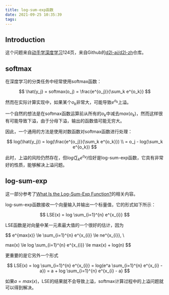 ```yaml
---
title: log-sum-exp函数
date: 2021-09-25 10:35:39
tags:
---
```


## Introduction

这个问题来自[动手学深度学习](https://github.com/d2l-ai/d2l-zh/releases/download/v2.0.0-alpha2/d2l-zh.2.0.0-alpha2-pytorch.pdf)124页，来自Github的[d2l-ai/d2l-zh](https://github.com/d2l-ai/d2l-zh)仓库。

<!--more-->

## softmax

在深度学习的分类任务中经常使用softmax函数：

$$
\hat{y_j} = softmax(o_j) = \frac{e^{o_j}}{\sum_k e^{o_k}}
$$

然而在实际计算实现中，如果某个$o_k$非常大，可能导致$e^{o_k}$上溢。

一个自然的想法是在softmax函数运算前从所有的$o_k$中减去$max(o_k)$，然而这样很有可能导致下溢，由于分母下溢，输出的函数值可能无穷大。

因此，一个通用的方法是使用对数函数对softmax函数进行处理：

$$
log(\hat{y_j}) = log(\frac{e^{o_j}}{\sum_k e^{o_k}}) \\
= o_j - log(\sum_k e^{o_k})
$$

此时，上溢的风险仍然存在，但$log(\sum_k e^{o_k})$恰好是log-sum-exp函数，它具有非常好的性质，能够解决上溢问题。

## log-sum-exp

这一部分参考了[What Is the Log-Sum-Exp Function?](https://nhigham.com/2021/01/05/what-is-the-log-sum-exp-function/)的相关内容。

log-sum-exp函数接收一个向量输入并输出一个标量值，它的形式如下所示：

$$
LSE(x) = log \sum_{i=1}^{n} e^{x_{i}}
$$

LSE函数是对向量中某一元素最大值的一个很好的估计，因为

$$
e^{max(x)} \le \sum_{i=1}^{n} e^{x_{i}} \le ne^{x_{i}}, \\

max(x) \le log \sum_{i=1}^{n} e^{x_{i}} \le max(x) + log(n)
$$

更重要的是它另外一个形式

$$
LSE(x) = log \sum_{i=1}^{n} e^{x_{i}} = log(e^a \sum_{i=1}^{n} e^{x_{i} - a}) = a + log \sum_{i=1}^{n} e^{x_{i} - a}
$$

如果$a = max(x)$，LSE的结果就不会导致上溢，softmax计算过程中的上溢问题就可以得到解决。